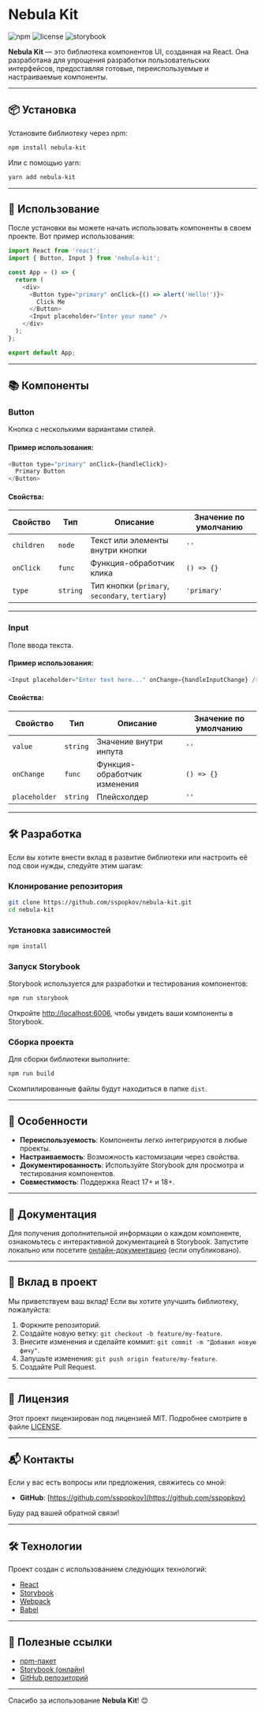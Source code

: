 # Nebula Kit

![npm](https://img.shields.io/npm/v/nebula-kit?style=flat-square)
![license](https://img.shields.io/npm/l/nebula-kit?style=flat-square)
![storybook](https://img.shields.io/badge/storybook-online-orange?style=flat-square)

**Nebula Kit** — это библиотека компонентов UI, созданная на React. Она разработана для упрощения разработки пользовательских интерфейсов, предоставляя готовые, переиспользуемые и настраиваемые компоненты.

---

## 📦 Установка

Установите библиотеку через npm:

```bash
npm install nebula-kit
```

Или с помощью yarn:

```bash
yarn add nebula-kit
```

---

## 🚀 Использование

После установки вы можете начать использовать компоненты в своем проекте. Вот пример использования:

```javascript
import React from 'react';
import { Button, Input } from 'nebula-kit';

const App = () => {
  return (
    <div>
      <Button type="primary" onClick={() => alert('Hello!')}>
        Click Me
      </Button>
      <Input placeholder="Enter your name" />
    </div>
  );
};

export default App;
```

---

## 📚 Компоненты

### Button

Кнопка с несколькими вариантами стилей.

#### Пример использования:

```javascript
<Button type="primary" onClick={handleClick}>
  Primary Button
</Button>
```

#### Свойства:

| Свойство   | Тип       | Описание                        | Значение по умолчанию |
|------------|-----------|---------------------------------|------------------------|
| `children` | `node`    | Текст или элементы внутри кнопки | `''`                  |
| `onClick`  | `func`    | Функция-обработчик клика         | `() => {}`            |
| `type`     | `string`  | Тип кнопки (`primary`, `secondary`, `tertiary`) | `'primary'` |

---

### Input

Поле ввода текста.

#### Пример использования:

```javascript
<Input placeholder="Enter text here..." onChange={handleInputChange} />
```

#### Свойства:

| Свойство     | Тип       | Описание                       | Значение по умолчанию |
|--------------|-----------|--------------------------------|------------------------|
| `value`      | `string`  | Значение внутри инпута         | `''`                  |
| `onChange`   | `func`    | Функция-обработчик изменения   | `() => {}`            |
| `placeholder`| `string`  | Плейсхолдер                    | `''`                  |

---

## 🛠️ Разработка

Если вы хотите внести вклад в развитие библиотеки или настроить её под свои нужды, следуйте этим шагам:

### Клонирование репозитория

```bash
git clone https://github.com/sspopkov/nebula-kit.git
cd nebula-kit
```

### Установка зависимостей

```bash
npm install
```

### Запуск Storybook

Storybook используется для разработки и тестирования компонентов:

```bash
npm run storybook
```

Откройте [http://localhost:6006](http://localhost:6006), чтобы увидеть ваши компоненты в Storybook.

### Сборка проекта

Для сборки библиотеки выполните:

```bash
npm run build
```

Скомпилированные файлы будут находиться в папке `dist`.

---

## 🌟 Особенности

- **Переиспользуемость**: Компоненты легко интегрируются в любые проекты.
- **Настраиваемость**: Возможность кастомизации через свойства.
- **Документированность**: Используйте Storybook для просмотра и тестирования компонентов.
- **Совместимость**: Поддержка React 17+ и 18+.

---

## 📖 Документация

Для получения дополнительной информации о каждом компоненте, ознакомьтесь с интерактивной документацией в Storybook. Запустите локально или посетите [онлайн-документацию](#) (если опубликовано).

---

## 🤝 Вклад в проект

Мы приветствуем ваш вклад! Если вы хотите улучшить библиотеку, пожалуйста:

1. Форкните репозиторий.
2. Создайте новую ветку: `git checkout -b feature/my-feature`.
3. Внесите изменения и сделайте коммит: `git commit -m "Добавил новую фичу"`.
4. Запушьте изменения: `git push origin feature/my-feature`.
5. Создайте Pull Request.

---

## 📝 Лицензия

Этот проект лицензирован под лицензией MIT. Подробнее смотрите в файле [LICENSE](./LICENSE).

---

## 📬 Контакты

Если у вас есть вопросы или предложения, свяжитесь со мной:

- **GitHub**: [https://github.com/sspopkov](https://github.com/sspopkov)

Буду рад вашей обратной связи!

---

## 🛠️ Технологии

Проект создан с использованием следующих технологий:

- [React](https://reactjs.org/)
- [Storybook](https://storybook.js.org/)
- [Webpack](https://webpack.js.org/)
- [Babel](https://babeljs.io/)

---

## 🔗 Полезные ссылки

- [npm-пакет](https://www.npmjs.com/package/nebula-kit)
- [Storybook (онлайн)](#)
- [GitHub репозиторий](https://github.com/sspopkov/nebula-kit)

---

Спасибо за использование **Nebula Kit**! 😊
